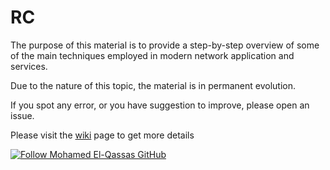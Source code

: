 # RC
The purpose of this material is to provide a step-by-step overview of some of the main techniques employed in modern network application and services.

Due to the nature of this topic, the material is in permanent evolution.

If you spot any error, or you have suggestion to improve, please open an issue.

Please visit the [wiki](https://github.com/andreavitaletti/RC/wiki) page to get more details

[![Follow Mohamed El-Qassas GitHub](https://avatars.githubusercontent.com/u/49816567?s=96&v=4)](https://github.com/melqassas/)
